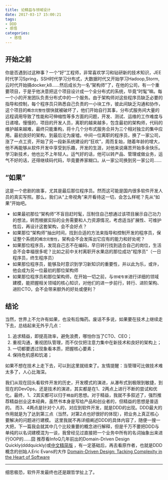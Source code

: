 ```yaml
---
title: 论精益与领域设计
date: 2017-03-17 15:00:21
tags:
- DDD
- 感悟
categories: 
  - 感悟
---
```


## 开始之前
你是否遇到过这种事？一个“好”工程师，非常喜欢学习和钻研新的技术知识，JEE时代学习Spring，SSH时代学习分布式，大数据时代又开始学习Hadoop,Storm,云时代开始搞docker,k8……然后成长为一名“架构师”了，在他的公司，有一个重要项目，于是乎他决意把这个项目设计成一个全分布式的系统，毕竟“时髦”嘛。每一个小的开发团队负责分布式中的一个服务。由于架构师对这些程序员缺乏必要的指导和控制，每个程序员只熟悉自己负责的一小块工作，彼此间缺乏沟通和协作，这个项目的`概念完整性`很快就被破坏了，他们开始自行其事，分布式服务间大量的远程调用导致了性能和可伸缩性等多方面的问题，开发、测试、运维的工作难度与日递增。慢慢的，项目的开发人员，离职的越来越多，包含最初的架构师，代码的维护越来越难，最终只能重构，将十几个分布式服务合并为三个相对独立的集中应用。最初良好的架构，到最后沦为废墟。中间一位离职的程序员，换了一家公司，涨了一点工资，开始了另一段新系统建设的“狂欢”，周而复始，随着年龄的增大，他不再能够从软件开发中享受到乐趣，开发的生涯，对他来说痛苦开始多余快乐。学习新技术，他也比不上年轻人。运气好的话，他可以转产品、管理或做业务，运气不好的话，还得继续码代码，毕竟要养家糊口。从一家公司换到另一家公司……

## “如果”
这是一个悲剧的故事，尤其是最后那位程序员。然而这可能是国内很多软件开发人员的真实写照。那么，我们从“上帝视角”来开看待这一切，会怎么样呢？先从“如果”开始吧。
- 如果最初那位“架构师”不盲目赶时髦，压制住自己想通过该项目展示自己功力的想法，转而根据实际的业务需要和人力资源情况，考虑适当扩展性、可维护性后，再设计这套架构，会不会好点？
- 如果那位“架构师”抽出时间，找到合适的方法来指导和控制开发的程序员，保证整个系统的`概念完整性`，架构会不会发挥出它应有的能力和好处呢？
- 如果那位程序员，发现自己志不在编码，早日转行找到适合自己的岗位，生活会不会幸福很多呢？比如之前中关村离职开水果店的那位成功"程序员"（一日程序员，终生程序员）
- 如果那位程序员，能够及时意识到学习新知识的重要性，并以此为乐，或许，他会成为另一位最初的那位架构师
- 如果那位程序员和那位架构师，在开始一切之前，与`领域专家`进行详细的领域建模，能把握相关领域的核心知识，对他们的进一步前行，转行、进阶架构、进阶CTO，会不会带来额外的好处或便利？

## 结论
当然，世界上不允许有如果，也没有后悔药。废话不多说，如果要在技术上继续走下去，总结起来无外乎几点：
1. 追求精益，即提高效率，避免浪费，哪怕你当了CTO、CEO；
2. 重视沟通，重视团队管理，而不仅仅把注意力集中在新技术和良好的架构上；
3. 一切都要透过现象看本质，把握核心要素；
4. 保持危机感和饥渴；

如果不想在技术上走下去，可以到这里就结束了。友情提醒：当管理可比做技术难太多了，人心比海深。

我们从现在回头看软件开发的历史，开发模式的演进，从瀑布式到极限到敏捷，到现在的DevOps，还是技术的演进，其实都是在1、2两点上进行不断的尝试和优化。最终，1、2其实都可以归于`精益`的思想。对于精益，我就不多叙述了，强烈推荐精益创业这本经典，虽然书本身是写给产品和创业者的，但精益的思想是普适的。
而3、4两点是针对个人的，对应到软件开发，就是DDD的出现。DDD最大的作用就是为了达到第三点（当然，对第2点也好很好的体现），把业务上真正核心要解决的问题进行建模。
这里我就不再详细阐述DDD的具体内容了，随便一搜一大把，下一篇我会就其中几个比较重要的概念进行解释，但是千万不要把DDD与单纯的以名词建模混为一谈，我曾经见过直接把一个业务中所有的名词抽象出来进行OOP的……囧
推荐看InfoQ几年前出的Domain-Driven Design Quickly(dddquickly)或[中文精简版](http://www.infoq.com/resource/minibooks/domain-driven-design-quickly-new/zh/pdf/dddquickly-chinese-2014version.pdf) ，有一定基础后，再去看原作者，也就是DDD概念的创始人Eric Evans的大作 [Domain-Driven Design: Tacking Complexity in the Heart of Software]()

---
细思极恐，软件开发最终也还是跟哲学扯上了。
